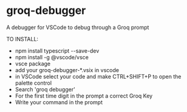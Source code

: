 # groq-debugger
A debugger for VSCode to debug through a Groq prompt

TO INSTALL:

- npm install typescript --save-dev
- npm install -g @vscode/vsce 
- vsce package
- add your groq-debugger-*.vsix in vscode 
- in VSCode select your code and make CTRL+SHIFT+P to open the palette control
- Search 'groq debugger'
- For the first time digit in the prompt a correct Groq Key
- Write your command in the prompt
